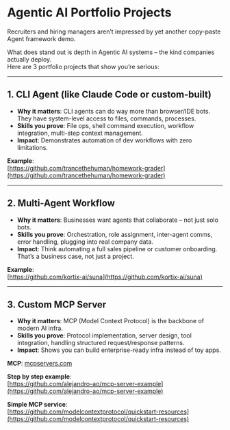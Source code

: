 # Agentic AI Portfolio Projects

Recruiters and hiring managers aren’t impressed by yet another copy-paste Agent framework demo.  

What does stand out is depth in Agentic AI systems – the kind companies actually deploy.  
Here are 3 portfolio projects that show you’re serious:

---

## 1. CLI Agent (like Claude Code or custom-built)

- **Why it matters**: CLI agents can do way more than browser/IDE bots. They have system-level access to files, commands, processes.  
- **Skills you prove**: File ops, shell command execution, workflow integration, multi-step context management.  
- **Impact**: Demonstrates automation of dev workflows with zero limitations.  

**Example**:  
[https://github.com/trancethehuman/homework-grader](https://github.com/trancethehuman/homework-grader)

---

## 2. Multi-Agent Workflow

- **Why it matters**: Businesses want agents that collaborate – not just solo bots.  
- **Skills you prove**: Orchestration, role assignment, inter-agent comms, error handling, plugging into real company data.  
- **Impact**: Think automating a full sales pipeline or customer onboarding. That’s a business case, not just a project.  

**Example**:  
[https://github.com/kortix-ai/suna](https://github.com/kortix-ai/suna)

---

## 3. Custom MCP Server

- **Why it matters**: MCP (Model Context Protocol) is the backbone of modern AI infra.  
- **Skills you prove**: Protocol implementation, server design, tool integration, handling structured request/response patterns.  
- **Impact**: Shows you can build enterprise-ready infra instead of toy apps.  

**MCP**: [mcpservers.com](https://mcpservers.com)  

**Step by step example**:  
[https://github.com/alejandro-ao/mcp-server-example](https://github.com/alejandro-ao/mcp-server-example)  

**Simple MCP service**:  
[https://github.com/modelcontextprotocol/quickstart-resources](https://github.com/modelcontextprotocol/quickstart-resources)
